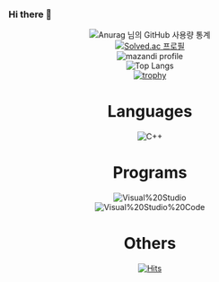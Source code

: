 ### Hi there 👋

<!--
**eldpf/eldpf** is a ✨ _special_ ✨ repository because its `README.md` (this file) appears on your GitHub profile.

Here are some ideas to get you started:

- 🔭 I’m currently working on ...
- 🌱 I’m currently learning ...
- 👯 I’m looking to collaborate on ...
- 🤔 I’m looking for help with ...
- 💬 Ask me about ...
- 📫 How to reach me: ...
- 😄 Pronouns: ...
- ⚡ Fun fact: ...
-->
<div align="center">
  
![Anurag 님의 GitHub 사용량 통계](https://github-readme-stats.vercel.app/api?username=eldpf&bg_color=30,e96443,904e95&title_color=fff&text_color=fff)<br>
[![Solved.ac 프로필](http://mazassumnida.wtf/api/v2/generate_badge?boj=eldpf)](https://solved.ac/eldpf)<br>
![mazandi profile](http://mazandi.herokuapp.com/api?handle=eldpf&theme=cold)<br>
![Top Langs](https://github-readme-stats.vercel.app/api/top-langs/?username=eldpf&layout=compact&theme=onedark)<br>
[![trophy](https://github-profile-trophy.vercel.app/?username=eldpf&row=2&column=3&theme=flat)](https://github.com/ryo-ma/github-profile-trophy)<br>
<!--
![hyp3rflow's solved.ac stats](https://github-readme-solvedac.hyp3rflow.vercel.app/api/?handle=eldpf)
-->
# Languages
![C++](https://img.shields.io/badge/C++-00599C.svg?&style=for-the-badge&logo=C%2B%2B&logoColor00599C)<br>
# Programs
![Visual%20Studio](https://img.shields.io/badge/Visual%20Studio-5C2D91.svg?&style=for-the-badge&logo=Visual%20Studio&logoColor5C2D91)<br>
![Visual%20Studio%20Code](https://img.shields.io/badge/Visual%20Studio%20Code-007ACC.svg?&style=for-the-badge&logo=Visual%20Studio%20Code&logoColor007ACC)<br>
# Others
[![Hits](https://hits.seeyoufarm.com/api/count/incr/badge.svg?url=https%3A%2F%2Fgithub.com%2Feldpf%2F&count_bg=%2379C83D&title_bg=%23555555&icon=&icon_color=%23E7E7E7&title=hits&edge_flat=false)](https://hits.seeyoufarm.com)

</div>

